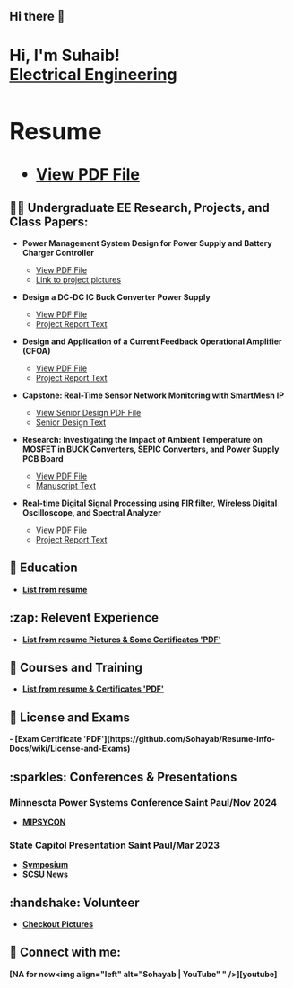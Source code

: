 ## Hi there 👋


<h1>Hi, I'm Suhaib! <br/><a href="https://www.linkedin.com/in/suhaib-abugdera/">Electrical Engineering</a> <a Desinger</a>
<h2> Resume</h2>

- [View PDF File](https://github.com/Sohayab/Resume-Info-Docs/blob/main/Resume_Suhaib.pdf)

  
<h2>👨‍💻 Undergraduate EE Research, Projects, and Class Papers:</h2>

- <b>Power Management System Design for Power Supply and Battery Charger Controller</b>
  - [View PDF File](https://github.com/Sohayab/Resume-Info-Docs/blob/main/Power%20Management%20System%20Design%20for%20Power%20Supply%20and%20Battery%20Charger%20Controller.pdf)
  - [Link to project pictures](https://github.com/Sohayab/Resume-Info-Docs/wiki/Power-Management-System-Design-for-Power-Supply-and-Battery-Charger-Controller)
      
- <b>Design a DC‐DC IC Buck Converter Power Supply</b>
  - [View PDF File](https://github.com/Sohayab/Resume-Info-Docs/blob/main/Design%20a%20DC-DC%20IC%20Buck%20Converter%20Power%20Supply%20from%20an%20input%20transformer%2012048%20VRMS.pdf)
  - [Project Report Text](https://github.com/Sohayab/Resume-Info-Docs/wiki/Design-a-DC%E2%80%90DC-IC-Buck-Converter-Power-Supply)
 
- <b>Design and Application of a Current Feedback Operational Amplifier (CFOA)</b>
  - [View PDF File](https://github.com/Sohayab/Resume-Info-Docs/blob/main/Design%20and%20Application%20of%20a%20Current%20Feedback%20Operational%20Amplifier%20(CFOA).pdf)
  - [Project Report Text](https://github.com/Sohayab/Resume-Info-Docs/wiki/Design-and-Application-of-a-Current-Feedback-Operational-Amplifier-(CFOA))
    
- <b>Capstone: Real-Time Sensor Network Monitoring with SmartMesh IP</b>
  - [View Senior Design PDF File](https://github.com/Sohayab/Resume-Info-Docs/blob/main/Real-Time%20Sensor%20Network%20Monitoring%20with%20Final%20Report.pdf)
  - [Senior Design Text](https://github.com/Sohayab/Resume-Info-Docs/wiki/Real%E2%80%90Time-Sensor-Network-Monitoring-with-SmartMesh-IP)
  
- <b>Research: Investigating the Impact of Ambient Temperature on MOSFET in BUCK Converters, SEPIC Converters, and Power Supply PCB Board </b>
  - [View PDF File](https://github.com/Sohayab/Resume-Info-Docs/blob/main/Investigating%20the%20Impact%20of%20Ambient%20Temperature%20on%20MOSFET%20in%20BUCK%20Converters%2C%20SEPIC%20Converters%2C%20and%20Power%20Supply%20PCB%20Board%20_TRANS-JOUR_Draft.pdf)
  - [Manuscript Text](https://github.com/Sohayab/Resume-Info-Docs/wiki/Investigating-the-Impact-of-Ambient-Temperature-on-MOSFET-in-BUCK-Converters,-SEPIC-Converters,-and-Power-Supply-PCB-Board-(Unpublished))
  
- <b>Real-time Digital Signal Processing using FIR filter, Wireless Digital Oscilloscope, and Spectral Analyzer</b>
  - [View PDF File](https://github.com/Sohayab/Resume-Info-Docs/blob/main/Real-time%20Digital%20Signal%20Processing%20using%20FIR%20filter%2C%20Wireless%20Digital%20Oscilloscope%2C%20and%20Spectral%20Analyzer.pdf)
  - [Project Report Text](https://github.com/Sohayab/Resume-Info-Docs/wiki/Real%E2%80%90time-Digital-Signal-Processing-using-FIR-filter,-Wireless-Digital-Oscilloscope,-and-Spectral-Analyzer) <b>

    
<h2>🏫 Education</h2>

- [List from resume](https://github.com/Sohayab/Resume-Info-Docs/wiki/Education)
  
<h2>:zap: Relevent Experience</h2>

- [List from resume Pictures & Some Certificates 'PDF'](https://github.com/Sohayab/Resume-Info-Docs/wiki/Experiences)

<h2>📔 Courses and Training</h2>

- [List from resume & Certificates 'PDF'](https://github.com/Sohayab/Resume-Info-Docs/wiki/Courses-and-Training)

<h2>📔 License and Exams</h2>
- [Exam Certificate 'PDF'](https://github.com/Sohayab/Resume-Info-Docs/wiki/License-and-Exams)

<h2>:sparkles: Conferences & Presentations</h2>
<h3>Minnesota Power Systems Conference Saint Paul/Nov 2024</h3>

- [MIPSYCON](https://ccaps.umn.edu/minnesota-power-systems-conference)
<h3>State Capitol Presentation Saint Paul/Mar 2023</h3>

- [Symposium](https://symposium.foragerone.com/2023-posters-at-st-paul/presentations/50728)
- [SCSU News](https://today.stcloudstate.edu/2023/05/01/wireless-sensor-network-project-has-history-of-success-at-scsu/)
  
<h2>:handshake: Volunteer</h2>

- [Checkout Pictures](https://github.com/Sohayab/Resume-Info-Docs/wiki/Volunteer)

<h2> 🤳 Connect with me:</h2>

[NA for now<img align="left" alt="Sohayab | YouTube" " />][youtube]


[linkedin]: https://www.linkedin.com/in/suhaib-abugdera/

<!--
**Sohayab/Resume-Info-Docs** is a ✨ _special_ ✨ repository because its `README.md` (this file) appears on your GitHub profile.

Here are some ideas to get you started:

- 🔭 I’m currently working on ...
- 🌱 I’m currently learning ...
- 👯 I’m looking to collaborate on ...
- 🤔 I’m looking for help with ...
- 💬 Ask me about ...
- 📫 How to reach me: ...
- 😄 Pronouns: ...
- ⚡ Fun fact: ...
-->
